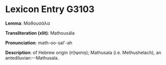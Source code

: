 # Lexicon Entry G3103

**Lemma**: Μαθουσάλα

**Transliteration (xlit)**: Mathousála

**Pronunciation**: math-oo-sal'-ah

**Description**:
of Hebrew origin (מְתוּשֶׁלַח); Mathusala (i.e. Methushelach), an antediluvian:--Mathusala.
